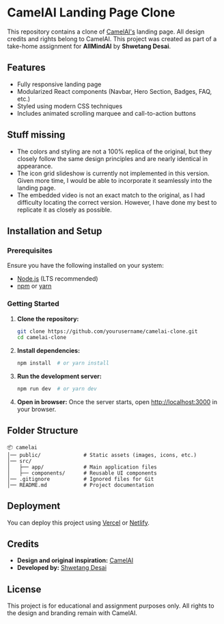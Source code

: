 # CamelAI Landing Page Clone

This repository contains a clone of [CamelAI's](https://camelai.com) landing page. All design credits and rights belong to CamelAI. This project was created as part of a take-home assignment for **AllMindAI** by **Shwetang Desai**.

## Features
- Fully responsive landing page
- Modularized React components (Navbar, Hero Section, Badges, FAQ, etc.)
- Styled using modern CSS techniques
- Includes animated scrolling marquee and call-to-action buttons

## Stuff missing
- The colors and styling are not a 100% replica of the original, but they closely follow the same design principles and are nearly identical in appearance.
- The icon grid slideshow is currently not implemented in this version. Given more time, I would be able to incorporate it seamlessly into the landing page.
- The embedded video is not an exact match to the original, as I had difficulty locating the correct version. However, I have done my best to replicate it as closely as possible.


## Installation and Setup

### Prerequisites
Ensure you have the following installed on your system:
- [Node.js](https://nodejs.org/) (LTS recommended)
- [npm](https://www.npmjs.com/) or [yarn](https://yarnpkg.com/)

### Getting Started

1. **Clone the repository:**
   ```sh
   git clone https://github.com/yourusername/camelai-clone.git
   cd camelai-clone
   ```

2. **Install dependencies:**
   ```sh
   npm install  # or yarn install
   ```

3. **Run the development server:**
   ```sh
   npm run dev  # or yarn dev
   ```

4. **Open in browser:**
   Once the server starts, open [http://localhost:3000](http://localhost:3000) in your browser.

## Folder Structure
```
📦 camelai
│── public/              # Static assets (images, icons, etc.)
│── src/
│   ├── app/             # Main application files
│   ├── components/      # Reusable UI components
│── .gitignore           # Ignored files for Git
│── README.md            # Project documentation
```

## Deployment
You can deploy this project using [Vercel](https://vercel.com/) or [Netlify](https://www.netlify.com/).

## Credits
- **Design and original inspiration:** [CamelAI](https://camelai.com)
- **Developed by:** [Shwetang Desai](https://github.com/sdesai13)

## License
This project is for educational and assignment purposes only. All rights to the design and branding remain with CamelAI.

